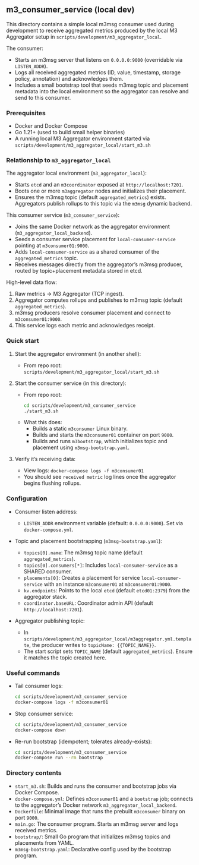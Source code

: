 ## m3_consumer_service (local dev)

This directory contains a simple local m3msg consumer used during development to receive aggregated metrics produced by the local M3 Aggregator setup in `scripts/development/m3_aggregator_local`.

The consumer:

- Starts an m3msg server that listens on `0.0.0.0:9000` (overridable via `LISTEN_ADDR`).
- Logs all received aggregated metrics (ID, value, timestamp, storage policy, annotation) and acknowledges them.
- Includes a small bootstrap tool that seeds m3msg topic and placement metadata into the local environment so the aggregator can resolve and send to this consumer.

### Prerequisites

- Docker and Docker Compose
- Go 1.21+ (used to build small helper binaries)
- A running local M3 Aggregator environment started via `scripts/development/m3_aggregator_local/start_m3.sh`

### Relationship to `m3_aggregator_local`

The aggregator local environment (`m3_aggregator_local`):

- Starts `etcd` and an `m3coordinator` exposed at `http://localhost:7201`.
- Boots one or more `m3aggregator` nodes and initializes their placement.
- Ensures the m3msg topic (default `aggregated_metrics`) exists. Aggregators publish rollups to this topic via the `m3msg` dynamic backend.

This consumer service (`m3_consumer_service`):

- Joins the same Docker network as the aggregator environment (`m3_aggregator_local_backend`).
- Seeds a consumer service placement for `local-consumer-service` pointing at `m3consumer01:9000`.
- Adds `local-consumer-service` as a shared consumer of the `aggregated_metrics` topic.
- Receives messages directly from the aggregator’s m3msg producer, routed by topic+placement metadata stored in etcd.

High-level data flow:

1. Raw metrics -> M3 Aggregator (TCP ingest).
2. Aggregator computes rollups and publishes to m3msg topic (default `aggregated_metrics`).
3. m3msg producers resolve consumer placement and connect to `m3consumer01:9000`.
4. This service logs each metric and acknowledges receipt.

### Quick start

1. Start the aggregator environment (in another shell):
   - From repo root: `scripts/development/m3_aggregator_local/start_m3.sh`

2. Start the consumer service (in this directory):

   - From repo root:
     ```bash
     cd scripts/development/m3_consumer_service
     ./start_m3.sh
     ```
   - What this does:
     - Builds a static `m3consumer` Linux binary.
     - Builds and starts the `m3consumer01` container on port `9000`.
     - Builds and runs `m3bootstrap`, which initializes topic and placement using `m3msg-bootstrap.yaml`.

3. Verify it’s receiving data:
   - View logs: `docker-compose logs -f m3consumer01`
   - You should see `received metric` log lines once the aggregator begins flushing rollups.

### Configuration

- Consumer listen address:

  - `LISTEN_ADDR` environment variable (default: `0.0.0.0:9000`). Set via `docker-compose.yml`.

- Topic and placement bootstrapping (`m3msg-bootstrap.yaml`):

  - `topics[0].name`: The m3msg topic name (default `aggregated_metrics`).
  - `topics[0].consumers[*]`: Includes `local-consumer-service` as a SHARED consumer.
  - `placements[0]`: Creates a placement for service `local-consumer-service` with an instance `m3consumer01` at `m3consumer01:9000`.
  - `kv.endpoints`: Points to the local `etcd` (default `etcd01:2379`) from the aggregator stack.
  - `coordinator.baseURL`: Coordinator admin API (default `http://localhost:7201`).

- Aggregator publishing topic:
  - In `scripts/development/m3_aggregator_local/m3aggregator.yml.template`, the producer writes to `topicName: {{TOPIC_NAME}}`.
  - The start script sets `TOPIC_NAME` (default `aggregated_metrics`). Ensure it matches the topic created here.

### Useful commands

- Tail consumer logs:

  ```bash
  cd scripts/development/m3_consumer_service
  docker-compose logs -f m3consumer01
  ```

- Stop consumer service:

  ```bash
  cd scripts/development/m3_consumer_service
  docker-compose down
  ```

- Re-run bootstrap (idempotent; tolerates already-exists):
  ```bash
  cd scripts/development/m3_consumer_service
  docker-compose run --rm bootstrap
  ```

### Directory contents

- `start_m3.sh`: Builds and runs the consumer and bootstrap jobs via Docker Compose.
- `docker-compose.yml`: Defines `m3consumer01` and a `bootstrap` job; connects to the aggregator’s Docker network `m3_aggregator_local_backend`.
- `Dockerfile`: Minimal image that runs the prebuilt `m3consumer` binary on port `9000`.
- `main.go`: The consumer program. Starts an m3msg server and logs received metrics.
- `bootstrap/`: Small Go program that initializes m3msg topics and placements from YAML.
- `m3msg-bootstrap.yaml`: Declarative config used by the bootstrap program.
